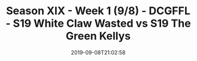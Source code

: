 ---
title: Season XIX - Week 1 (9/8) - DCGFFL - S19 White Claw Wasted vs S19 The Green
  Kellys
teams-score:
- team: _teams/white.md
  score: 7
- team: _teams/kelly.md
  score: 29
mvp: Benjamin McEvoy (White), Jared Lucas (Kelly)
game-ball: Tony Smith (White), Brendan McFarland (Kelly)
sportsperson: Graham (White), Andrew Packey (Kelly)
season: 19
week: 1
date: '2019-09-08T21:02:58'
pageid: season-xix-week-1-9-8-7027-vs-7032
---